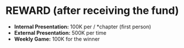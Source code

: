 # REWARD (after receiving the fund)

- **Internal Presentation:** 100K per / *chapter (first person)
- **External Presentation:** 500K per time
- **Weekly Game:** 100K for the winner
